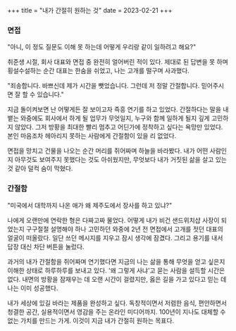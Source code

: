 +++
title = "내가 간절히 원하는 것"
date = 2023-02-21
+++

### 면접
"아니, 이 정도 질문도 이해 못 하는데 어떻게 우리랑 같이 일하려고 해요?"

취준생 시절, 회사 대표와 면접 중 완전히 얼어버린 적이 있다. 제대로 된 답변을 못 하며 횡설수설하는 순간 대표는 한숨을 쉬었고, 나는 고개를 떨구며 사과했다.

"죄송합니다. 바쁘신데 제가 시간을 뺏었습니다. 그런데 저 정말 간절합니다. 믿어주시면 잘 할 수 있습니다."

지금 돌이켜보면 난 어떻게든 잘 보이고자 즉흥 연기를 하고 있었다. 간절하다는 말을 내뱉는 와중에도 회사에서 하게 될 업무가 무엇일지, 누구와 함께 일하게 될지 깊게 고민하지 않았다. 그저 방황을 최대한 빨리 멈추고 어딘가에 정착하고 싶다는 욕망만 있었다. 본인 마음조차 헤아리지 못하는 사람에게 간절함이 있을 리 없었다.

면접을 망치고 건물을 나오는 순간 머리를 쥐어짜며 하늘을 바라봤다. 내가 어떤 사람인지 아무것도 보여주지 못했다는 것도 아쉬웠지만, 무엇보다 내가 거짓된 삶을 살고 있는 것 같아 덜컥 숨이 막혔다.

### 간절함
"미국에서 대학까지 나온 애가 왜 제주도에서 장사를 하고 있냐?"

나에게 오랜만에 연락한 형은 다짜고짜 물었다. 어떻게 내가 비건 샌드위치샵 사장이 되었는지 구구절절 설명해야 하나 고민하던 와중에 2년 전 면접에서 고개를 젓던 대표의 얼굴이 떠올랐다. 일단 쓰던 메시지를 지우고 잠시 생각에 잠겼다. 그리고 용기를 내서 답장 대신 차단 버튼을 눌렀다.

과거의 내가 간절함을 쥐어짜며 연기했다면 지금의 나는 삶을 통해 무엇을 얻고 싶은지 이해한 상태로 하루하루를 보내고 있다. '왜 그렇게 사냐'고 묻는 사람을 설득할 시간은 없다. 내면의 방황을 잠재우는 데 오랜 시간이 걸렸지만, 옳은 길을 가고 있다고 믿는 데 나는 이미 성공했다.

내가 세상에 있길 바라는 제품을 완성하고 싶다. 독창적이면서 저렴한 음식, 편안하면서 청결한 공간, 실용적이면서 영감을 주는 온라인 미디어까지. 100년이 지나도 대체할 수 없는 가치를 만드는 가게. 이것이 지금 내가 간절히 원하는 목표다.
